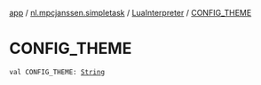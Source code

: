 [app](../../index.md) / [nl.mpcjanssen.simpletask](../index.md) / [LuaInterpreter](index.md) / [CONFIG_THEME](.)

# CONFIG_THEME

`val CONFIG_THEME: `[`String`](https://kotlinlang.org/api/latest/jvm/stdlib/kotlin/-string/index.html)